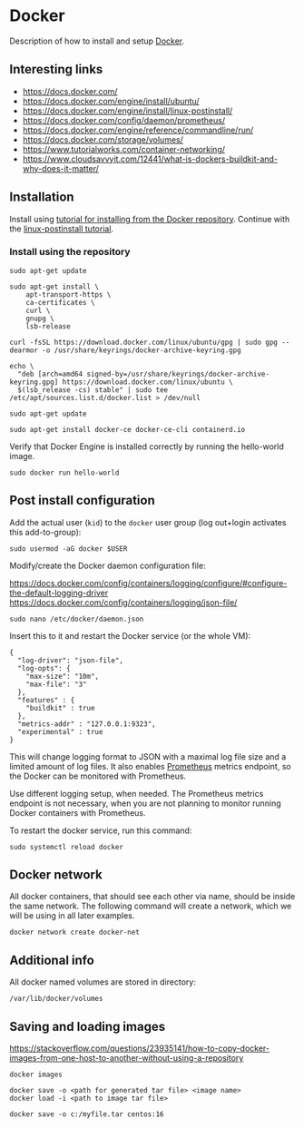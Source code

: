 # Docker

Description of how to install and setup [Docker](https://www.docker.com). 

## Interesting links

- https://docs.docker.com/
- https://docs.docker.com/engine/install/ubuntu/
- https://docs.docker.com/engine/install/linux-postinstall/
- https://docs.docker.com/config/daemon/prometheus/
- https://docs.docker.com/engine/reference/commandline/run/
- https://docs.docker.com/storage/volumes/
- https://www.tutorialworks.com/container-networking/
- https://www.cloudsavvyit.com/12441/what-is-dockers-buildkit-and-why-does-it-matter/

## Installation

Install using [tutorial for installing from the Docker repository](https://docs.docker.com/engine/install/ubuntu/). Continue with the [linux-postinstall tutorial](https://docs.docker.com/engine/install/linux-postinstall/).

### Install using the repository

```
sudo apt-get update

sudo apt-get install \
    apt-transport-https \
    ca-certificates \
    curl \
    gnupg \
    lsb-release

curl -fsSL https://download.docker.com/linux/ubuntu/gpg | sudo gpg --dearmor -o /usr/share/keyrings/docker-archive-keyring.gpg

echo \
  "deb [arch=amd64 signed-by=/usr/share/keyrings/docker-archive-keyring.gpg] https://download.docker.com/linux/ubuntu \
  $(lsb_release -cs) stable" | sudo tee /etc/apt/sources.list.d/docker.list > /dev/null

sudo apt-get update

sudo apt-get install docker-ce docker-ce-cli containerd.io
```

Verify that Docker Engine is installed correctly by running the hello-world image.

```
sudo docker run hello-world
```

## Post install configuration

Add the actual user (`kid`) to the `docker` user group (log out+login activates this add-to-group):

```
sudo usermod -aG docker $USER
```

Modify/create the Docker daemon configuration file:

https://docs.docker.com/config/containers/logging/configure/#configure-the-default-logging-driver
https://docs.docker.com/config/containers/logging/json-file/

```
sudo nano /etc/docker/daemon.json                           
```

Insert this to it and restart the Docker service (or the whole VM):

```
{
  "log-driver": "json-file",
  "log-opts": {
    "max-size": "10m",
    "max-file": "3"
  },
  "features" : {
    "buildkit" : true
  },
  "metrics-addr" : "127.0.0.1:9323",
  "experimental" : true
}
```

This will change logging format to JSON with a maximal log file size and a limited amount of log files. It also enables [Prometheus](https://prometheus.io/) metrics endpoint, so the Docker can be monitored with Prometheus.

Use different logging setup, when needed. The Prometheus metrics endpoint is not necessary, when you are not planning to monitor running Docker containers with Prometheus.

To restart the docker service, run this command:

```
sudo systemctl reload docker
```

## Docker network

All docker containers, that should see each other via name, should be inside the same network. The following command will create a network, which we will be using in all later examples.

```
docker network create docker-net
```

## Additional info

All docker named volumes are stored in directory:

```
/var/lib/docker/volumes
```

## Saving and loading images

https://stackoverflow.com/questions/23935141/how-to-copy-docker-images-from-one-host-to-another-without-using-a-repository

```
docker images

docker save -o <path for generated tar file> <image name>
docker load -i <path to image tar file>
```

```
docker save -o c:/myfile.tar centos:16
```
